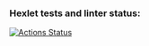 ### Hexlet tests and linter status:
[![Actions Status](https://github.com/ZhomartYerkin/fullstack-javascript-project-46/actions/workflows/hexlet-check.yml/badge.svg)](https://github.com/ZhomartYerkin/fullstack-javascript-project-46/actions)